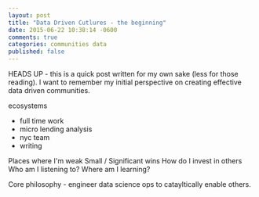 ```yaml
---
layout: post
title: "Data Driven Cutlures - the beginning"
date: 2015-06-22 10:38:14 -0600
comments: true
categories: communities data
published: false
---
```


HEADS UP - this is a quick post written for my own sake (less for those
reading). I want to remember my initial perspective on creating
effective data driven communities.

ecosystems
- full time work
- micro lending analysis
- nyc team
- writing

Places where I'm weak
Small / Significant wins
How do I invest in others
Who am I listening to? Where am I learning?

Core philosophy - engineer data science ops to catayltically enable
others.

